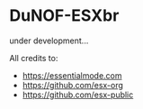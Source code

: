 # DuNOF-ESXbr
under development...

All credits to:
- https://essentialmode.com
- https://github.com/esx-org
- https://github.com/esx-public